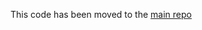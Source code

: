 This code has been moved to the [main repo](https://github.com/pyroscope-io/pyroscope/tree/main/packages/pyroscope-datasource-plugin)
